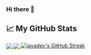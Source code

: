 ### Hi there 👋

<!--
**javadev/javadev** is a ✨ _special_ ✨ repository because its `README.md` (this file)
appears on your GitHub profile.
-->

## 📈 My GitHub Stats

<a href="https://github.com/javadev">
  <img align="center"
       src="https://github-readme-stats.vercel.app/api/top-langs/?username=javadev
            &title_color=ffffff
            &text_color=c9cacc
            &icon_color=2bbc8a
            &bg_color=1d1f21" />
</a>

<a href="https://github.com/javadev">
  <img align="center"
       src="https://github-readme-stats.vercel.app/api?username=javadev
            &show_icons=true
            &count_private=true
            &line_height=27
            &title_color=ffffff
            &text_color=c9cacc
            &icon_color=2bbc8a
            &bg_color=1d1f21" />
</a>

<a href="https://github.com/javadev">
  <img src="https://streak-stats.demolab.com?user=javadev
             &theme=dark" 
       alt="javadev's GitHub Streak" />
</a>
